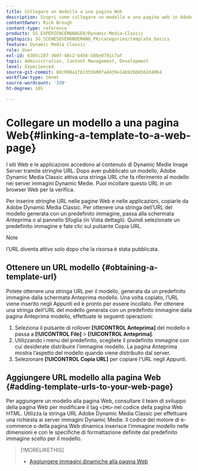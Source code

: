 ```yaml
---
title: Collegare un modello a una pagina Web
description: Scopri come collegare un modello a una pagina web in Adobe Dynamic Media Classic.
contentOwner: Rick Brough
content-type: reference
products: SG_EXPERIENCEMANAGER/Dynamic-Media-Classic
geptopics: SG_SCENESEVENONDEMAND_PK/categories/template_basics
feature: Dynamic Media Classic
role: User
exl-id: 6305c287-360f-48c2-b456-58be0791c7af
topic: Administration, Content Management, Development
level: Experienced
source-git-commit: 8dc990a1fb1355b00fa4839e14b92bb6562d40b4
workflow-type: tm+mt
source-wordcount: '339'
ht-degree: 16%

---
```


# Collegare un modello a una pagina Web{#linking-a-template-to-a-web-page}

I siti Web e le applicazioni accedono al contenuto di Dynamic Medie Image Server tramite stringhe URL. Dopo aver pubblicato un modello, Adobe Dynamic Media Classic attiva una stringa URL che fa riferimento al modello nei server immagini Dynamic Medie. Puoi incollare questo URL in un browser Web per la verifica.

Per inserire stringhe URL nelle pagine Web e nelle applicazioni, copiarle da Adobe Dynamic Media Classic. Per ottenere una stringa dell’URL del modello generata con un predefinito immagine, passa alla schermata Anteprima o al pannello Sfoglia (in Vista dettagli). Quindi selezionate un predefinito immagine e fate clic sul pulsante Copia URL.

>[!NOTE]
>
>l’URL diventa attivo solo dopo che la risorsa è stata pubblicata.

## Ottenere un URL modello {#obtaining-a-template-url}

Potete ottenere una stringa URL per il modello, generata da un predefinito immagine dalla schermata Anteprima modello. Una volta copiato, l’URL viene inserito negli Appunti ed è pronto per essere incollato. Per ottenere una stringa dell&#39;URL del modello generata con un predefinito immagine dalla pagina Anteprima modello, effettuate le seguenti operazioni:

1. Seleziona il pulsante di rollover **[!UICONTROL Anteprima]** del modello o passa a **[!UICONTROL File]** > **[!UICONTROL Anteprima]**.
1. Utilizzando i menu del predefinito, scegliete il predefinito immagine con cui desiderate distribuire l&#39;immagine modello. La pagina Anteprima mostra l’aspetto del modello quando viene distribuito dal server.
1. Selezionare **[!UICONTROL Copia URL]** per copiare l&#39;URL negli Appunti.

## Aggiungere URL modello alla pagina Web {#adding-template-urls-to-your-web-page}

Per aggiungere un modello alla pagina Web, consultare il team di sviluppo della pagina Web per modificare il tag `<IMG>` nel codice della pagina Web HTML. Utilizza la stringa URL Adobe Dynamic Media Classic per effettuare una richiesta ai server immagini Dynamic Medie. Il codice del motore di e-commerce o della pagina Web dinamica inserisce l&#39;immagine modello nelle dimensioni e con le specifiche di formattazione definite dal predefinito immagine scelto per il modello.

>[!MORELIKETHIS]
>
>* [Aggiungere immagini dinamiche alla pagina Web](linking-urls-web-application.md#adding_dynamic_images_to_your_web_page)
